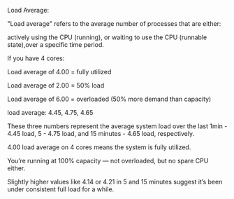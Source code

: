 Load Average:

"Load average" refers to the average number of processes that are either:

actively using the CPU (running), or waiting to use the CPU (runnable state),over a specific time period.

If you have 4 cores:

Load average of 4.00 = fully utilized

Load average of 2.00 = 50% load

Load average of 6.00 = overloaded (50% more demand than capacity)

load average: 4.45, 4.75, 4.65

These three numbers represent the average system load over the last 1min - 4.45 load, 5 - 4.75 load, and 15 minutes - 4.65 load, respectively.
 
4.00 load average on 4 cores means the system is fully utilized.

You’re running at 100% capacity — not overloaded, but no spare CPU either.

Slightly higher values like 4.14 or 4.21 in 5 and 15 minutes suggest it’s been under consistent full load for a while.





